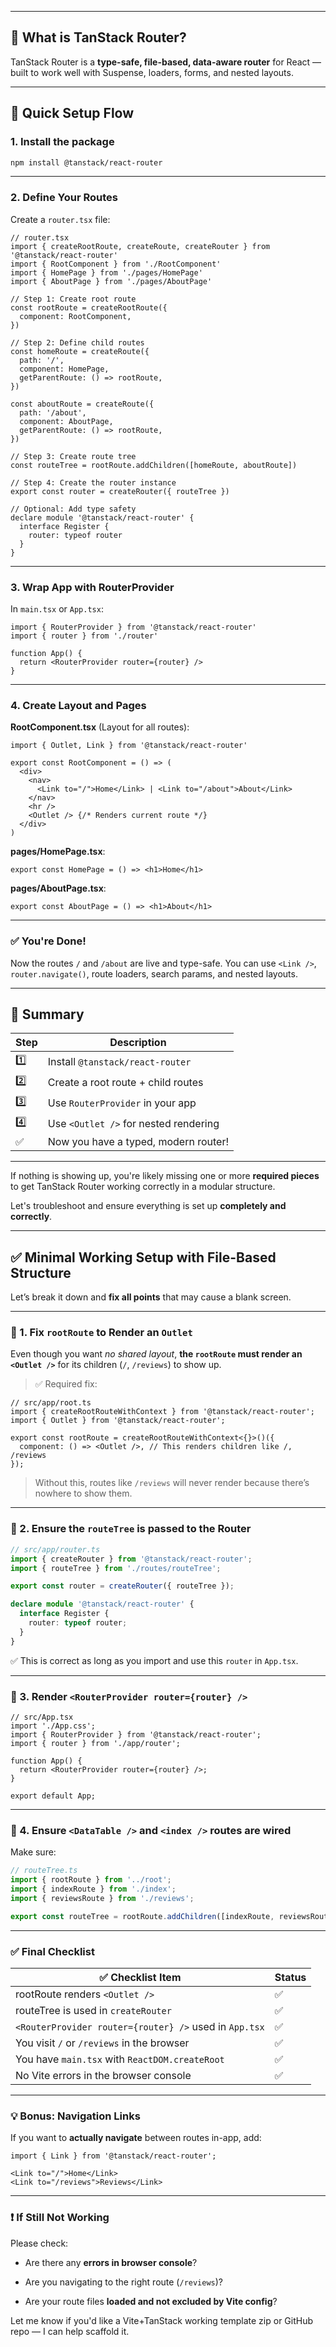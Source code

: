
---

## 🧩 What is TanStack Router?

TanStack Router is a **type-safe, file-based, data-aware router** for React — built to work well with Suspense, loaders, forms, and nested layouts.

---

## 🚀 Quick Setup Flow

### 1. **Install the package**

```bash
npm install @tanstack/react-router
```

---

### 2. **Define Your Routes**

Create a `router.tsx` file:

```tsx
// router.tsx
import { createRootRoute, createRoute, createRouter } from '@tanstack/react-router'
import { RootComponent } from './RootComponent'
import { HomePage } from './pages/HomePage'
import { AboutPage } from './pages/AboutPage'

// Step 1: Create root route
const rootRoute = createRootRoute({
  component: RootComponent,
})

// Step 2: Define child routes
const homeRoute = createRoute({
  path: '/',
  component: HomePage,
  getParentRoute: () => rootRoute,
})

const aboutRoute = createRoute({
  path: '/about',
  component: AboutPage,
  getParentRoute: () => rootRoute,
})

// Step 3: Create route tree
const routeTree = rootRoute.addChildren([homeRoute, aboutRoute])

// Step 4: Create the router instance
export const router = createRouter({ routeTree })

// Optional: Add type safety
declare module '@tanstack/react-router' {
  interface Register {
    router: typeof router
  }
}
```

---

### 3. **Wrap App with RouterProvider**

In `main.tsx` or `App.tsx`:

```tsx
import { RouterProvider } from '@tanstack/react-router'
import { router } from './router'

function App() {
  return <RouterProvider router={router} />
}
```

---

### 4. **Create Layout and Pages**

**RootComponent.tsx** (Layout for all routes):

```tsx
import { Outlet, Link } from '@tanstack/react-router'

export const RootComponent = () => (
  <div>
    <nav>
      <Link to="/">Home</Link> | <Link to="/about">About</Link>
    </nav>
    <hr />
    <Outlet /> {/* Renders current route */}
  </div>
)
```

**pages/HomePage.tsx**:

```tsx
export const HomePage = () => <h1>Home</h1>
```

**pages/AboutPage.tsx**:

```tsx
export const AboutPage = () => <h1>About</h1>
```

---

### ✅ You're Done!

Now the routes `/` and `/about` are live and type-safe. You can use `<Link />`, `router.navigate()`, route loaders, search params, and nested layouts.

---

## 🧠 Summary

|Step|Description|
|---|---|
|1️⃣|Install `@tanstack/react-router`|
|2️⃣|Create a root route + child routes|
|3️⃣|Use `RouterProvider` in your app|
|4️⃣|Use `<Outlet />` for nested rendering|
|✅|Now you have a typed, modern router!|

---

If nothing is showing up, you're likely missing one or more **required pieces** to get TanStack Router working correctly in a modular structure.

Let's troubleshoot and ensure everything is set up **completely and correctly**.

---

## ✅ Minimal Working Setup with File-Based Structure

Let’s break it down and **fix all points** that may cause a blank screen.

---

### 🧱 1. Fix `rootRoute` to Render an `Outlet`

Even though you want _no shared layout_, **the `rootRoute` must render an `<Outlet />`** for its children (`/`, `/reviews`) to show up.

> ✅ Required fix:

```tsx
// src/app/root.ts
import { createRootRouteWithContext } from '@tanstack/react-router';
import { Outlet } from '@tanstack/react-router';

export const rootRoute = createRootRouteWithContext<{}>()({
  component: () => <Outlet />, // This renders children like /, /reviews
});
```

> Without this, routes like `/reviews` will never render because there’s nowhere to show them.

---

### 🧱 2. Ensure the `routeTree` is passed to the Router

```ts
// src/app/router.ts
import { createRouter } from '@tanstack/react-router';
import { routeTree } from './routes/routeTree';

export const router = createRouter({ routeTree });

declare module '@tanstack/react-router' {
  interface Register {
    router: typeof router;
  }
}
```

✅ This is correct as long as you import and use this `router` in `App.tsx`.

---

### 🧱 3. Render `<RouterProvider router={router} />`

```tsx
// src/App.tsx
import './App.css';
import { RouterProvider } from '@tanstack/react-router';
import { router } from './app/router';

function App() {
  return <RouterProvider router={router} />;
}

export default App;
```

---

### 🧱 4. Ensure `<DataTable />` and `<index />` routes are wired

Make sure:

```ts
// routeTree.ts
import { rootRoute } from '../root';
import { indexRoute } from './index';
import { reviewsRoute } from './reviews';

export const routeTree = rootRoute.addChildren([indexRoute, reviewsRoute]);
```

---

### ✅ Final Checklist

|✅ Checklist Item|Status|
|---|---|
|rootRoute renders `<Outlet />`|✅|
|routeTree is used in `createRouter`|✅|
|`<RouterProvider router={router} />` used in `App.tsx`|✅|
|You visit `/` or `/reviews` in the browser|✅|
|You have `main.tsx` with `ReactDOM.createRoot`|✅|
|No Vite errors in the browser console|✅|

---

### 💡 Bonus: Navigation Links

If you want to **actually navigate** between routes in-app, add:

```tsx
import { Link } from '@tanstack/react-router';

<Link to="/">Home</Link>
<Link to="/reviews">Reviews</Link>
```

---

### ❗ If Still Not Working

Please check:

- Are there any **errors in browser console**?
    
- Are you navigating to the right route (`/reviews`)?
    
- Are your route files **loaded and not excluded by Vite config**?
    

Let me know if you'd like a Vite+TanStack working template zip or GitHub repo — I can help scaffold it.